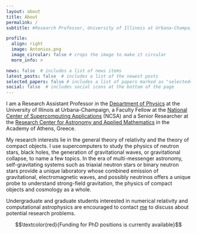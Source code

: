 ```yaml
---
layout: about
title: About
permalink: /
subtitle: #Research Professor, University of Illinois at Urbana-Champaign

profile:
  align: right
  image: Antonios.png
  image_circular: false # crops the image to make it circular
  more_info: >

news: false  # includes a list of news items
latest_posts: false  # includes a list of the newest posts
selected_papers: false # includes a list of papers marked as "selected={true}"
social: false  # includes social icons at the bottom of the page
---
```



I am a Research Assistant Professor in the [Department of Physics](https://physics.illinois.edu/) at the University of Illinois at Urbana-Champaign, a Faculty Fellow at the [National Center of Supercomputing Applications](https://www.ncsa.illinois.edu/) (NCSA) and a Senior Researcher at the [Research Center for Astronomy and Applied Mathematics](http://astro.academyofathens.gr/) in the  Academy of Athens, Greece.

My research interests lie in the general theory of relativity and the theory of
compact objects. I use supercomputers to study the physics of neutron stars,
black holes, the generation of gravitational waves, or gravitational collapse,
to name a few topics.  In the era of multi-messenger astronomy,
self-gravitating systems such as triaxial neutron stars or binary neutron stars
 provide a unique laboratory whose combined emission of
gravitational, electromagnetic waves, and possibly neutrinos offers a unique
probe to understand strong-field gravitation, the physics of compact objects
and cosmology as a whole.

Undergraduate and graduate students interested in numerical relativity and
computational astrophysics are encouraged to contact [me](mailto:tsokaros@illinois.edu) to discuss about potential research problems.


$$\textcolor{red}{Funding for PhD positions is currently available}$$